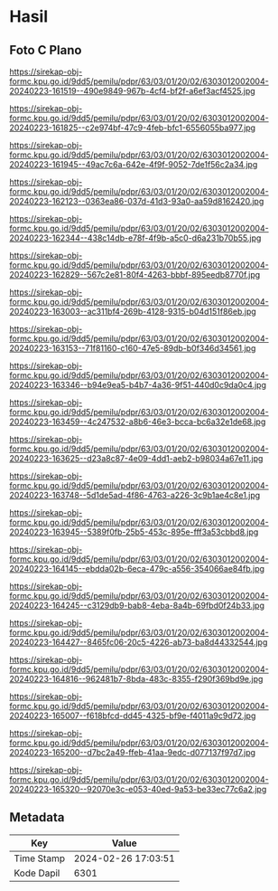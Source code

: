 # Hasil

## Foto C Plano

https://sirekap-obj-formc.kpu.go.id/9dd5/pemilu/pdpr/63/03/01/20/02/6303012002004-20240223-161519--490e9849-967b-4cf4-bf2f-a6ef3acf4525.jpg

https://sirekap-obj-formc.kpu.go.id/9dd5/pemilu/pdpr/63/03/01/20/02/6303012002004-20240223-161825--c2e974bf-47c9-4feb-bfc1-6556055ba977.jpg

https://sirekap-obj-formc.kpu.go.id/9dd5/pemilu/pdpr/63/03/01/20/02/6303012002004-20240223-161945--49ac7c6a-642e-4f9f-9052-7de1f56c2a34.jpg

https://sirekap-obj-formc.kpu.go.id/9dd5/pemilu/pdpr/63/03/01/20/02/6303012002004-20240223-162123--0363ea86-037d-41d3-93a0-aa59d8162420.jpg

https://sirekap-obj-formc.kpu.go.id/9dd5/pemilu/pdpr/63/03/01/20/02/6303012002004-20240223-162344--438c14db-e78f-4f9b-a5c0-d6a231b70b55.jpg

https://sirekap-obj-formc.kpu.go.id/9dd5/pemilu/pdpr/63/03/01/20/02/6303012002004-20240223-162829--567c2e81-80f4-4263-bbbf-895eedb8770f.jpg

https://sirekap-obj-formc.kpu.go.id/9dd5/pemilu/pdpr/63/03/01/20/02/6303012002004-20240223-163003--ac311bf4-269b-4128-9315-b04d151f86eb.jpg

https://sirekap-obj-formc.kpu.go.id/9dd5/pemilu/pdpr/63/03/01/20/02/6303012002004-20240223-163153--71f81160-c160-47e5-89db-b0f346d34561.jpg

https://sirekap-obj-formc.kpu.go.id/9dd5/pemilu/pdpr/63/03/01/20/02/6303012002004-20240223-163346--b94e9ea5-b4b7-4a36-9f51-440d0c9da0c4.jpg

https://sirekap-obj-formc.kpu.go.id/9dd5/pemilu/pdpr/63/03/01/20/02/6303012002004-20240223-163459--4c247532-a8b6-46e3-bcca-bc6a32e1de68.jpg

https://sirekap-obj-formc.kpu.go.id/9dd5/pemilu/pdpr/63/03/01/20/02/6303012002004-20240223-163625--d23a8c87-4e09-4dd1-aeb2-b98034a67e11.jpg

https://sirekap-obj-formc.kpu.go.id/9dd5/pemilu/pdpr/63/03/01/20/02/6303012002004-20240223-163748--5d1de5ad-4f86-4763-a226-3c9b1ae4c8e1.jpg

https://sirekap-obj-formc.kpu.go.id/9dd5/pemilu/pdpr/63/03/01/20/02/6303012002004-20240223-163945--5389f0fb-25b5-453c-895e-fff3a53cbbd8.jpg

https://sirekap-obj-formc.kpu.go.id/9dd5/pemilu/pdpr/63/03/01/20/02/6303012002004-20240223-164145--ebdda02b-6eca-479c-a556-354066ae84fb.jpg

https://sirekap-obj-formc.kpu.go.id/9dd5/pemilu/pdpr/63/03/01/20/02/6303012002004-20240223-164245--c3129db9-bab8-4eba-8a4b-69fbd0f24b33.jpg

https://sirekap-obj-formc.kpu.go.id/9dd5/pemilu/pdpr/63/03/01/20/02/6303012002004-20240223-164427--8465fc06-20c5-4226-ab73-ba8d44332544.jpg

https://sirekap-obj-formc.kpu.go.id/9dd5/pemilu/pdpr/63/03/01/20/02/6303012002004-20240223-164816--962481b7-8bda-483c-8355-f290f369bd9e.jpg

https://sirekap-obj-formc.kpu.go.id/9dd5/pemilu/pdpr/63/03/01/20/02/6303012002004-20240223-165007--f618bfcd-dd45-4325-bf9e-f4011a9c9d72.jpg

https://sirekap-obj-formc.kpu.go.id/9dd5/pemilu/pdpr/63/03/01/20/02/6303012002004-20240223-165200--d7bc2a49-ffeb-41aa-9edc-d077137f97d7.jpg

https://sirekap-obj-formc.kpu.go.id/9dd5/pemilu/pdpr/63/03/01/20/02/6303012002004-20240223-165320--92070e3c-e053-40ed-9a53-be33ec77c6a2.jpg


## Metadata

| Key        | Value               |
| ---------- | ------------------- |
| Time Stamp | 2024-02-26 17:03:51 |
| Kode Dapil | 6301                |



